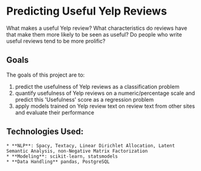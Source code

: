 # Predicting Useful Yelp Reviews

What makes a useful Yelp review? What characteristics do reviews have that make them more likely to be seen as useful? Do people who write useful reviews tend to be more prolific?

## Goals

The goals of this project are to:

1) predict the usefulness of Yelp reviews as a classification problem
2) quantify usefulness of Yelp reviews on a numeric/percentage scale and predict this 'Usefulness' score as a regression problem
3) apply models trained on Yelp review text on review text from other sites and evaluate their performance

## Technologies Used:

    * **NLP**: Spacy, Textacy, Linear Dirichlet Allocation, Latent Semantic Analysis, non-Negative Matrix Factorization
    * **Modeling**: scikit-learn, statsmodels
    * **Data Handling** pandas, PostgreSQL
